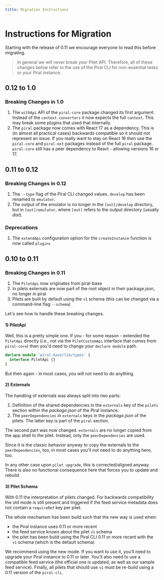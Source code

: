 ```yaml
---
title: Migration Instructions
---
```


# Instructions for Migration

Starting with the release of 0.11 we encourage everyone to read this before migrating.

> In general we will never break your Pilet API. Therefore, all of these changes below refer to the use of the Piral CLI for non-essential tasks or your Piral instance.

## 0.12 to 1.0

### Breaking Changes in 1.0

1. The `withApi` API of the `piral-core` package changed its first argument. Instead of the `context.converters` it now expects the full `context`. This may break some plugins that used that internally.
2. The `piral` package now comes with React 17 as a dependency. This is (in almost all practical cases) backwards compatible so it should not represent an issue. If you really want to stay on React 16 then use the `piral-core` and `piral-ext` packages instead of the full `piral` package. `piral-core` still has a peer dependency to React - allowing versions 16 or 17.

## 0.11 to 0.12

### Breaking Changes in 0.12

1. The `--type` flag of the Piral CLI changed values. `develop` has been renamed to `emulator`.
2. The output of the emulator is no longer in the `[out]/develop` directory, but in `[out]/emulator`, where `[out]` refers to the output directory (usually *dist*).

### Deprecations

1. The `extendApi` configuration option for the `createInstance` function is now called `plugins`

## 0.10 to 0.11

### Breaking Changes in 0.11

1. The `PiletApi` now originates from piral-base
2. In pilets externals are now part of the root object in their package.json, no longer in piral
3. Pilets are built by default using the `v1` schema (this can be changed via a command-line flag `--schema`)

Let's see how to handle these breaking changes.

#### 1) PiletApi

Well, this is a pretty simple one. If you - for some reason - extended the `PiletApi` directly (i.e., not via the `PiletCustomApi` interface that comes from `piral-core`) then you'd need to change your `declare module` path.

```ts
declare module 'piral-base/lib/types' {
  interface PiletApi {}
}
```

But then again - in most cases, you will not need to do anything.

#### 2) Externals

The handling of externals was always split into two parts:

1. Definition of the shared dependencies in the `externals` key of the `pilets` section within the *package.json* of the Piral instance.
2. The `peerDependencies` in `externals` keys in the *package.json* of the pilets. The latter key is part of the `piral` section.

The second part was now changed. `externals` are no longer copied from the app shell to the pilet. Instead, only the `peerDependencies` are used.

Since it is the classic behavior anyway to copy the externals to the `peerDependencies`, too, in most cases you'll not need to do anything here, too.

In any other case upon `pilet upgrade`, this is corrected/aligned anyway. There is also no functional consequence here that forces you to update and rebuild.

#### 3) Pilet Schema

With 0.11 the interpretation of pilets changed. For backwards compatibility the old mode is still present and triggered if the feed service metadata does not contain a `requireRef` key per pilet.

The whole mechanism has been build such that the new way is used when:

- the Piral instance uses 0.11 or more recent
- the feed service knows about the pilet `v1` schema
- the pilet has been build using the Piral CLI 0.11 or more recent with the `v1` schema (which is the default schema)

We recommend using the new mode. If you want to use it, you'll need to upgrade your Piral instance to 0.11 or later. You'll also need to use a compatible feed service (the official one is updated, as well as our sample feed service). Finally, all pilets that should use `v1` must be re-build using a 0.11 version of the `piral-cli`.
